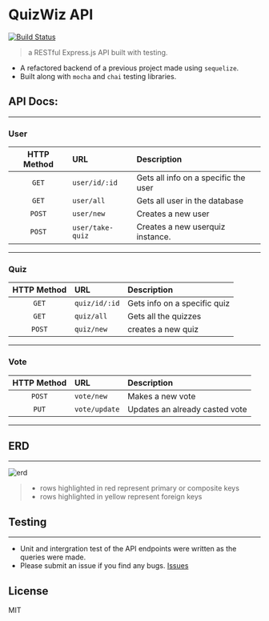 # QuizWiz API
[![Build Status](https://travis-ci.org/thechutrain/quizwizAPI.svg?branch=master)](https://travis-ci.org/thechutrain/quizwiz)

> a RESTful Express.js API built with testing.

- A refactored backend of a previous project made using `sequelize`.
- Built along with `mocha` and `chai` testing libraries.


## API Docs:
----------------------

### User

| HTTP Method | URL | Description |
| :---:         | :------        | :------            |
|  `GET`         | `user/id/:id`        |      Gets all info on a specific the user |
| `GET`     |  `user/all`      | Gets all user in the database |
| `POST`     |  `user/new`      | Creates a new user |
| `POST`     |  `user/take-quiz`      | Creates a new userquiz instance. |

---------------
### Quiz

| HTTP Method | URL | Description |
| :---:         | :------        | :------            |
| `GET`     |  `quiz/id/:id`      | Gets info on a specific quiz |
| `GET`     |  `quiz/all`      | Gets all the quizzes |
| `POST`     |  `quiz/new`      | creates a new quiz |

---------------
### Vote

| HTTP Method | URL | Description |
| :---:         | :------        | :------            |
| `POST`  |  `vote/new`      | Makes a new vote|
| `PUT`   |  `vote/update`      | Updates an already casted vote |

---------------


## ERD
----------------------

![erd](.notes/quizwizERD1.png)
> - rows highlighted in red represent primary or composite keys
> - rows highlighted in yellow represent foreign keys


## Testing
----------------------
- Unit and intergration test of the API endpoints were written as the queries were made.
- Please submit an issue if you find any bugs. [Issues](https://github.com/thechutrain/quizwiz/issues)


## License
MIT
